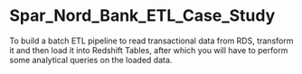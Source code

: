 # Spar_Nord_Bank_ETL_Case_Study
To build a batch ETL pipeline to read transactional data from RDS, transform it and then load it into Redshift Tables, after which you will have to perform some analytical queries on the loaded data.
